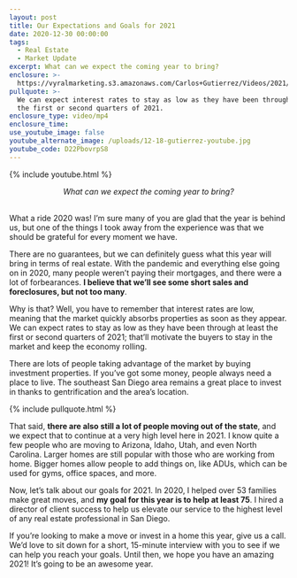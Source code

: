 ```yaml
---
layout: post
title: Our Expectations and Goals for 2021
date: 2020-12-30 00:00:00
tags:
  - Real Estate
  - Market Update
excerpt: What can we expect the coming year to bring?
enclosure: >-
  https://vyralmarketing.s3.amazonaws.com/Carlos+Gutierrez/Videos/2021/Our+Expectations+and+Goals+for+2021.mp4
pullquote: >-
  We can expect interest rates to stay as low as they have been through at least
  the first or second quarters of 2021.
enclosure_type: video/mp4
enclosure_time:
use_youtube_image: false
youtube_alternate_image: /uploads/12-18-gutierrez-youtube.jpg
youtube_code: D22PbovrpS8
---
```


{% include youtube.html %}

<center><em>What can we expect the coming year to bring?</em></center>

<br>What a ride 2020 was\! I’m sure many of you are glad that the year is behind us, but one of the things I took away from the experience was that we should be grateful for every moment we have.

There are no guarantees, but we can definitely guess what this year will bring in terms of real estate. With the pandemic and everything else going on in 2020, many people weren’t paying their mortgages, and there were a lot of forbearances. **I believe that we’ll see some short sales and foreclosures, but not too many**.

Why is that? Well, you have to remember that interest rates are low, meaning that the market quickly absorbs properties as soon as they appear. We can expect rates to stay as low as they have been through at least the first or second quarters of 2021; that’ll motivate the buyers to stay in the market and keep the economy rolling.

There are lots of people taking advantage of the market by buying investment properties. If you’ve got some money, people always need a place to live. The southeast San Diego area remains a great place to invest in thanks to gentrification and the area’s location.

{% include pullquote.html %}

That said, **there are also still a lot of people moving out of the state**, and we expect that to continue at a very high level here in 2021. I know quite a few people who are moving to Arizona, Idaho, Utah, and even North Carolina. Larger homes are still popular with those who are working from home. Bigger homes allow people to add things on, like ADUs, which can be used for gyms, office spaces, and more.

Now, let’s talk about our goals for 2021. In 2020, I helped over 53 families make great moves, and **my goal for this year is to help at least 75**. I hired a director of client success to help us elevate our service to the highest level of any real estate professional in San Diego.

If you’re looking to make a move or invest in a home this year, give us a call. We’d love to sit down for a short, 15-minute interview with you to see if we can help you reach your goals. Until then, we hope you have an amazing 2021\! It’s going to be an awesome year.
